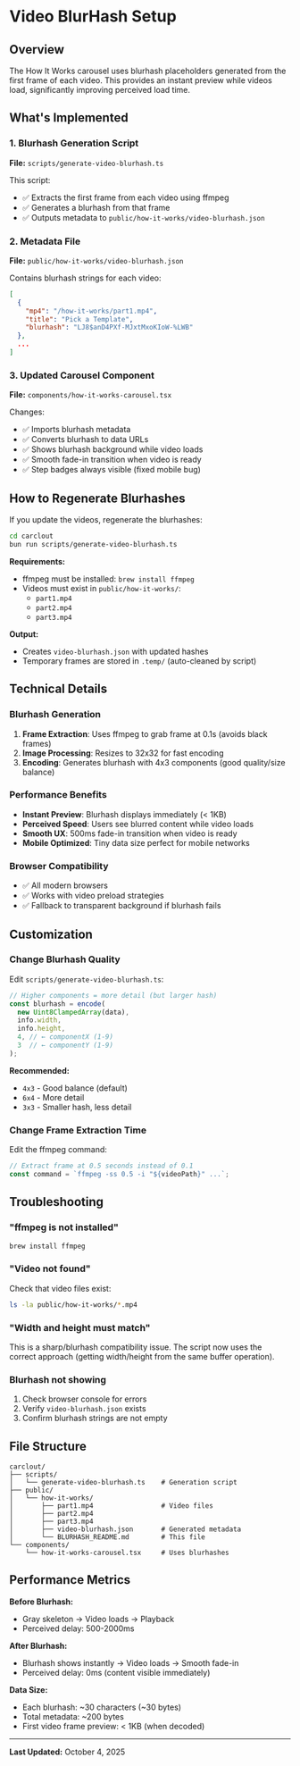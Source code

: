 # Video BlurHash Setup

## Overview

The How It Works carousel uses blurhash placeholders generated from the first frame of each video. This provides an instant preview while videos load, significantly improving perceived load time.

## What's Implemented

### 1. Blurhash Generation Script
**File:** `scripts/generate-video-blurhash.ts`

This script:
- ✅ Extracts the first frame from each video using ffmpeg
- ✅ Generates a blurhash from that frame
- ✅ Outputs metadata to `public/how-it-works/video-blurhash.json`

### 2. Metadata File
**File:** `public/how-it-works/video-blurhash.json`

Contains blurhash strings for each video:
```json
[
  {
    "mp4": "/how-it-works/part1.mp4",
    "title": "Pick a Template",
    "blurhash": "LJ8$anD4PXf-MJxtMxoKIoW-%LWB"
  },
  ...
]
```

### 3. Updated Carousel Component
**File:** `components/how-it-works-carousel.tsx`

Changes:
- ✅ Imports blurhash metadata
- ✅ Converts blurhash to data URLs
- ✅ Shows blurhash background while video loads
- ✅ Smooth fade-in transition when video is ready
- ✅ Step badges always visible (fixed mobile bug)

## How to Regenerate Blurhashes

If you update the videos, regenerate the blurhashes:

```bash
cd carclout
bun run scripts/generate-video-blurhash.ts
```

**Requirements:**
- ffmpeg must be installed: `brew install ffmpeg`
- Videos must exist in `public/how-it-works/`:
  - `part1.mp4`
  - `part2.mp4`
  - `part3.mp4`

**Output:**
- Creates `video-blurhash.json` with updated hashes
- Temporary frames are stored in `.temp/` (auto-cleaned by script)

## Technical Details

### Blurhash Generation
1. **Frame Extraction**: Uses ffmpeg to grab frame at 0.1s (avoids black frames)
2. **Image Processing**: Resizes to 32x32 for fast encoding
3. **Encoding**: Generates blurhash with 4x3 components (good quality/size balance)

### Performance Benefits
- **Instant Preview**: Blurhash displays immediately (< 1KB)
- **Perceived Speed**: Users see blurred content while video loads
- **Smooth UX**: 500ms fade-in transition when video is ready
- **Mobile Optimized**: Tiny data size perfect for mobile networks

### Browser Compatibility
- ✅ All modern browsers
- ✅ Works with video preload strategies
- ✅ Fallback to transparent background if blurhash fails

## Customization

### Change Blurhash Quality
Edit `scripts/generate-video-blurhash.ts`:

```typescript
// Higher components = more detail (but larger hash)
const blurhash = encode(
  new Uint8ClampedArray(data),
  info.width,
  info.height,
  4, // ← componentX (1-9)
  3  // ← componentY (1-9)
);
```

**Recommended:**
- `4x3` - Good balance (default)
- `6x4` - More detail
- `3x3` - Smaller hash, less detail

### Change Frame Extraction Time
Edit the ffmpeg command:

```typescript
// Extract frame at 0.5 seconds instead of 0.1
const command = `ffmpeg -ss 0.5 -i "${videoPath}" ...`;
```

## Troubleshooting

### "ffmpeg is not installed"
```bash
brew install ffmpeg
```

### "Video not found"
Check that video files exist:
```bash
ls -la public/how-it-works/*.mp4
```

### "Width and height must match"
This is a sharp/blurhash compatibility issue. The script now uses the correct approach (getting width/height from the same buffer operation).

### Blurhash not showing
1. Check browser console for errors
2. Verify `video-blurhash.json` exists
3. Confirm blurhash strings are not empty

## File Structure

```
carclout/
├── scripts/
│   └── generate-video-blurhash.ts    # Generation script
├── public/
│   └── how-it-works/
│       ├── part1.mp4                 # Video files
│       ├── part2.mp4
│       ├── part3.mp4
│       ├── video-blurhash.json       # Generated metadata
│       └── BLURHASH_README.md        # This file
└── components/
    └── how-it-works-carousel.tsx     # Uses blurhashes
```

## Performance Metrics

**Before Blurhash:**
- Gray skeleton → Video loads → Playback
- Perceived delay: 500-2000ms

**After Blurhash:**
- Blurhash shows instantly → Video loads → Smooth fade-in
- Perceived delay: 0ms (content visible immediately)

**Data Size:**
- Each blurhash: ~30 characters (~30 bytes)
- Total metadata: ~200 bytes
- First video frame preview: < 1KB (when decoded)

---

**Last Updated:** October 4, 2025

